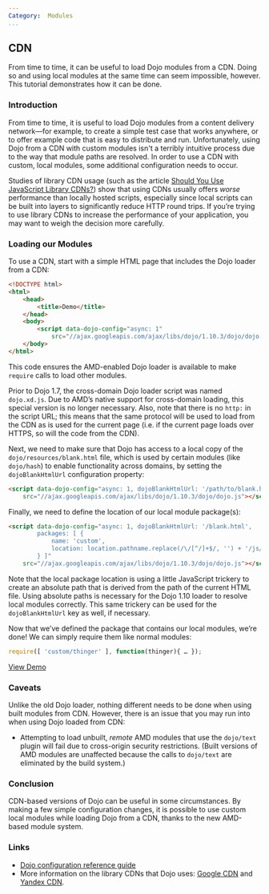 ```yaml
---
Category:  Modules
...
```


## CDN

From time to time, it can be useful to load Dojo modules from a CDN. Doing so and using local modules at the same time can seem impossible, however. This tutorial demonstrates how it can be done.

### Introduction

From time to time, it is useful to load Dojo modules from a content delivery network—for example, to create a simple test case that works anywhere, or to offer example code that is easy to distribute and run. Unfortunately, using Dojo from a CDN with custom modules isn't a terribly intuitive process due to the way that module paths are resolved. In order to use a CDN with custom, local modules, some additional configuration needs to occur.

Studies of library CDN usage (such as the article [Should You Use JavaScript Library CDNs?](http://zoompf.com/blog/2010/01/should-you-use-javascript-library-cdns)) show that using CDNs usually offers _worse_ performance than locally hosted scripts, especially since local scripts can be built into layers to significantly reduce HTTP round trips. If you’re trying to use library CDNs to increase the performance of your application, you may want to weigh the decision more carefully.

### Loading our Modules

To use a CDN, start with a simple HTML page that includes the Dojo loader from a CDN:

```html
<!DOCTYPE html>
<html>
	<head>
		<title>Demo</title>
	</head>
	<body>
		<script data-dojo-config="async: 1"
			src="//ajax.googleapis.com/ajax/libs/dojo/1.10.3/dojo/dojo.js"></script>
	</body>
</html>
```

This code ensures the AMD-enabled Dojo loader is available to make `require` calls to load other modules.

Prior to Dojo 1.7, the cross-domain Dojo loader script was named `dojo.xd.js`. Due to AMD’s native support for cross-domain loading, this special version is no longer necessary. Also, note that there is no `http:` in the script URL; this means that the same protocol will be used to load from the CDN as is used for the current page (i.e. if the current page loads over HTTPS, so will the code from the CDN).

Next, we need to make sure that Dojo has access to a local copy of the `dojo/resources/blank.html` file, which is used by certain modules (like `dojo/hash`) to enable functionality across domains, by setting the `dojoBlankHtmlUrl` configuration property:

```html
<script data-dojo-config="async: 1, dojoBlankHtmlUrl: '/path/to/blank.html'"
	src="//ajax.googleapis.com/ajax/libs/dojo/1.10.3/dojo/dojo.js"></script>
```

Finally, we need to define the location of our local module package(s):

```html
<script data-dojo-config="async: 1, dojoBlankHtmlUrl: '/blank.html',
		packages: [ {
			name: 'custom',
			location: location.pathname.replace(/\/[^/]+$/, '') + '/js/custom'
		} ]"
	src="//ajax.googleapis.com/ajax/libs/dojo/1.10.3/dojo/dojo.js"></script>
```

Note that the local package location is using a little JavaScript trickery to create an absolute path that is derived from the path of the current HTML file. Using absolute paths is necessary for the Dojo 1.10 loader to resolve local modules correctly. This same trickery can be used for the `dojoBlankHtmlUrl` key as well, if necessary.

Now that we’ve defined the package that contains our local modules, we’re done! We can simply require them like normal modules:

```js
require([ 'custom/thinger' ], function(thinger){ … });
```

[View Demo](demo/index.html)

### Caveats

Unlike the old Dojo loader, nothing different needs to be done when using built modules from CDN. However, there is an issue that you may run into when using Dojo loaded from CDN:

* Attempting to load unbuilt, _remote_ AMD modules that use the `dojo/text` plugin will fail due to cross-origin security restrictions. (Built versions of AMD modules are unaffected because the calls to `dojo/text` are eliminated by the build system.)

### Conclusion

CDN-based versions of Dojo can be useful in some circumstances.  By making a few simple configuration changes, it is possible to use custom local modules while loading Dojo from a CDN, thanks to the new AMD-based module system.

### Links

* [Dojo configuration reference guide](http://dojotoolkit.org/reference-guide/1.10/dojo/_base/config.html)
* More information on the library CDNs that Dojo uses: [Google CDN](http://code.google.com/apis/libraries/devguide.html) and [Yandex CDN](http://api.yandex.ru/jslibs/).
